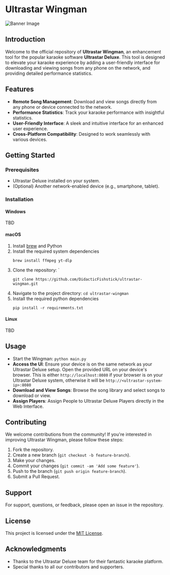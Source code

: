 # Ultrastar Wingman

![Banner Image](banner.jpg)

## Introduction
Welcome to the official repository of **Ultrastar Wingman**, an enhancement tool for the popular karaoke software **Ultrastar Deluxe**. This tool is designed to elevate your karaoke experience by adding a user-friendly interface for downloading and viewing songs from any phone on the network, and providing detailed performance statistics.

## Features
- **Remote Song Management**: Download and view songs directly from any phone or device connected to the network.
- **Performance Statistics**: Track your karaoke performance with insightful statistics.
- **User-Friendly Interface**: A sleek and intuitive interface for an enhanced user experience.
- **Cross-Platform Compatibility**: Designed to work seamlessly with various devices.

## Getting Started

### Prerequisites
- Ultrastar Deluxe installed on your system.
- (Optional) Another network-enabled device (e.g., smartphone, tablet).

### Installation

#### Windows
TBD

#### macOS
1. Install [brew](https://brew.sh/) and Python
2. Install the required system dependencies
    ```shell
    brew install ffmpeg yt-dlp
    ```
3. Clone the repository: `
    ```shell
    git clone https://github.com/DidacticFishstick/ultrastar-wingman.git
    ```
4. Navigate to the project directory: `cd ultrastar-wingman`
5. Install the required python dependencies
    ```shell
   pip install -r requirements.txt
   ```

#### Linux
TBD

## Usage
- Start the Wingman: `python main.py`
- **Access the UI**: Ensure your device is on the same network as your Ultrastar Deluxe setup. Open the provided URL on your device's browser. This is either `http://localhost:8080` if your browser is on your Ultrastar Deluxe system, otherwise it will be `http://<ultrastar-system-ip>:8080`
- **Download and View Songs**: Browse the song library and select songs to download or view.
- **Assign Players**: Assign People to Ultrastar Deluxe Players directly in the Web Interface.

## Contributing
We welcome contributions from the community! If you're interested in improving Ultrastar Wingman, please follow these steps:
1. Fork the repository.
2. Create a new branch (`git checkout -b feature-branch`).
3. Make your changes.
4. Commit your changes (`git commit -am 'Add some feature'`).
5. Push to the branch (`git push origin feature-branch`).
6. Submit a Pull Request.

## Support
For support, questions, or feedback, please open an issue in the repository.

## License
This project is licensed under the [MIT License](LICENSE).

## Acknowledgments
- Thanks to the Ultrastar Deluxe team for their fantastic karaoke platform.
- Special thanks to all our contributors and supporters.
